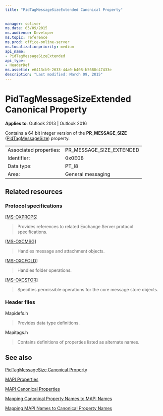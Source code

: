 ```yaml
---
title: "PidTagMessageSizeExtended Canonical Property"
 
 
manager: soliver
ms.date: 03/09/2015
ms.audience: Developer
ms.topic: reference
ms.prod: office-online-server
ms.localizationpriority: medium
api_name:
- PidTagMessageSizeExtended
api_type:
- HeaderDef
ms.assetid: e6413cb9-2633-44a0-b408-b5688c47433e
description: "Last modified: March 09, 2015"
---
```


# PidTagMessageSizeExtended Canonical Property

  
  
**Applies to**: Outlook 2013 | Outlook 2016 
  
Contains a 64 bit integer version of the **PR_MESSAGE_SIZE** ([PidTagMessageSize](pidtagmessagesize-canonical-property.md)) property.
  
|||
|:-----|:-----|
|Associated properties:  <br/> |PR_MESSAGE_SIZE_EXTENDED  <br/> |
|Identifier:  <br/> |0x0E08  <br/> |
|Data type:  <br/> |PT_I8  <br/> |
|Area:  <br/> |General messaging  <br/> |
   
## Related resources

### Protocol specifications

[[MS-OXPROPS]](https://msdn.microsoft.com/library/f6ab1613-aefe-447d-a49c-18217230b148%28Office.15%29.aspx)
  
> Provides references to related Exchange Server protocol specifications.
    
[[MS-OXCMSG]](https://msdn.microsoft.com/library/7fd7ec40-deec-4c06-9493-1bc06b349682%28Office.15%29.aspx)
  
> Handles message and attachment objects.
    
[[MS-OXCFOLD]](https://msdn.microsoft.com/library/c0f31b95-c07f-486c-98d9-535ed9705fbf%28Office.15%29.aspx)
  
> Handles folder operations.
    
[[MS-OXCSTOR]](https://msdn.microsoft.com/library/d42ed1e0-3e77-4264-bd59-7afc583510e2%28Office.15%29.aspx)
  
> Specifies permissible operations for the core message store objects.
    
### Header files

Mapidefs.h
  
> Provides data type definitions.
    
Mapitags.h
  
> Contains definitions of properties listed as alternate names.
    
## See also



[PidTagMessageSize Canonical Property](pidtagmessagesize-canonical-property.md)


[MAPI Properties](mapi-properties.md)
  
[MAPI Canonical Properties](mapi-canonical-properties.md)
  
[Mapping Canonical Property Names to MAPI Names](mapping-canonical-property-names-to-mapi-names.md)
  
[Mapping MAPI Names to Canonical Property Names](mapping-mapi-names-to-canonical-property-names.md)

